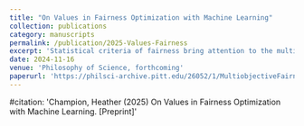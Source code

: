 ```yaml
---
title: "On Values in Fairness Optimization with Machine Learning"
collection: publications
category: manuscripts
permalink: /publication/2025-Values-Fairness
excerpt: 'Statistical criteria of fairness bring attention to the multiobjective nature of many predictive modelling problems. In this paper, I consider how epistemic and non-epistemic values impact the design of machine learning algorithms that optimize for more than one normative goal. I focus on a major design choice between biased search strategies that directly incorporate priorities for various objectives into an optimization procedure, and unbiased search strategies that do not. I argue that both reliably generate Pareto optimal solutions such that various other values are relevant to making a rational choice between them.'
date: 2024-11-16
venue: 'Philosophy of Science, forthcoming'
paperurl: 'https://philsci-archive.pitt.edu/26052/1/MultiobjectiveFairnessOptimization.pdf'
---
```


#citation: 'Champion, Heather (2025) On Values in Fairness Optimization with Machine Learning. [Preprint]'
